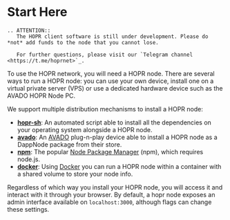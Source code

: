 # Start Here

```eval_rst
.. ATTENTION::
   The HOPR client software is still under development. Please do *not* add funds to the node that you cannot lose.

   For further questions, please visit our `Telegram channel <https://t.me/hoprnet>`_.
```

To use the HOPR network, you will need a HOPR node. There are several ways to run a HOPR node: you can use your own device, install one on a virtual private server (VPS) or use a dedicated hardware device such as the AVADO HOPR Node PC.

We support multiple distribution mechanisms to install a HOPR node:

- **[hopr-sh](using-script.md)**: An automated script able to install all the dependencies on your operating system alongside a HOPR node.
- **[avado](using-avado.md)**: An [AVADO](https://ava.do/) plug-n-play device able to install a HOPR node as a DappNode package from their store.
- **[npm](using-npm.md)**: The popular [Node Package Manager](https://www.npmjs.com/) (npm), which requires node.js.
- **[docker](using-docker.md)**: Using [Docker](https://www.docker.com/) you can run a HOPR node within a container with a shared volume to store your node info.

Regardless of which way you install your HOPR node, you will access it and interact with it through your browser. By default, a hopr node exposes an admin interface available on `localhost:3000`, although flags can change these settings.
